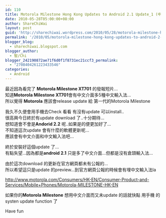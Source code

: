 ```yaml
---
id: 110
title: Motorola Milestone Hong Kong Updates to Android 2.1 Update_1 (中文) 26-May-2010
date: 2010-05-28T05:00:00+08:00
author: ShareChiWai
layout: post
guid: 'http://sharechiwai.wordpress.com/2010/05/28/motorola-milestone-hong-kong-updates-to-android-2-1-update_1-%e4%b8%ad%e6%96%87-26-may-2010'
permalink: '/2010/05/motorola-milestone-hong-kong-updates-to-android-2-1-update_1-%e4%b8%ad%e6%96%87-26-may-2010/'
blogger_blog:
  - sharechiwai.blogspot.com
blogger_author:
  - 智/Chi
blogger_242190872ae71f6d0f1f8731ec21ccf3_permalink:
  - "2708404261223433546"
categories:
  - Android
---
```

最近因為看完了 **Motorola Milestone XT701** 的發報短片&#8230;  
知道**Motorola Milestone XT701**會有中文介面多5種中文輸入法&#8230;  
所以覺得 **Motorola** 應該會release update 給 第一代的Motorola Milestone

我久不久便會用手機去Check 看看 有沒有update 可以install..  
很高興今日終於有update download 了..十分期待&#8230;  
想知道會不會是**Andorid 2.2** 呢..如果是的便更加好了&#8230;  
不知道這次update 會有什麼的軟體更新呢&#8230;  
應該會有中文介面和中文輸入法吧&#8230;

終於安裝好這個update 了&#8230;  
有點失望&#8230;因為都是**android 2.1** 只是多了中文介面&#8230;但都是沒有倉頡輸入法&#8230;

由於這次download 的更新在官方網頁都未有公報的&#8230;  
所以希望這只是update 的preview&#8230;到官方網頁公報的時候會有埋中文輸入法la

<http://www.motorola.com/Consumers/HK-EN/Consumer-Product-and-Services/Mobile+Phones/Motorola-MILESTONE-HK-EN>

如果你的**Motorola Milestone** 想用中文介面而又未update 的話就快點 用手機 的systen update function 了

Have fun